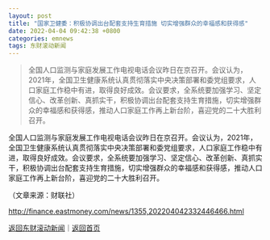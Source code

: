 ```yaml
---
layout: post
title: "国家卫健委：积极协调出台配套支持生育措施 切实增强群众的幸福感和获得感"
date: 2022-04-04 09:42:38 +0800
categories: emnews
tags: 东财滚动新闻
---
```

> 全国人口监测与家庭发展工作电视电话会议昨日在京召开。会议认为，2021年，全国卫生健康系统认真贯彻落实中央决策部署和委党组要求，人口家庭工作稳中有进，取得良好成效。会议要求，全系统要加强学习、坚定信心、改革创新、真抓实干，积极协调出台配套支持生育措施，切实增强群众的幸福感和获得感，推动人口家庭工作再上新台阶，喜迎党的二十大胜利召开。

<p>全国人口监测与家庭发展工作电视电话会议昨日在京召开。会议认为，2021年，全国卫生健康系统认真贯彻落实中央决策部署和委党组要求，人口家庭工作稳中有进，取得良好成效。会议要求，全系统要加强学习、坚定信心、改革创新、真抓实干，积极协调出台配套支持生育措施，切实增强群众的幸福感和获得感，推动人口家庭工作再上新台阶，喜迎党的二十大胜利召开。</p><p class="em_media">（文章来源：财联社）</p>

<http://finance.eastmoney.com/news/1355,202204042332446466.html>

[返回东财滚动新闻](//finews.withounder.com/emnews/)｜[返回首页](//finews.withounder.com/)